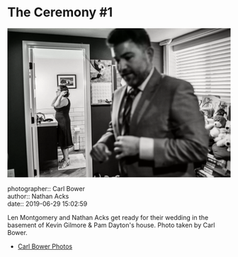 # The Ceremony #1

![Len Montgomery and Nathan Acks get ready for their wedding](assets/2019-06-29-set-1-the-ceremony-01.webp)

photographer:: Carl Bower  
author:: Nathan Acks  
date:: 2019-06-29 15:02:59

Len Montgomery and Nathan Acks get ready for their wedding in the basement of Kevin Gilmore & Pam Dayton's house. Photo taken by Carl Bower.

* [Carl Bower Photos](https://carlbowerphotos.com)
